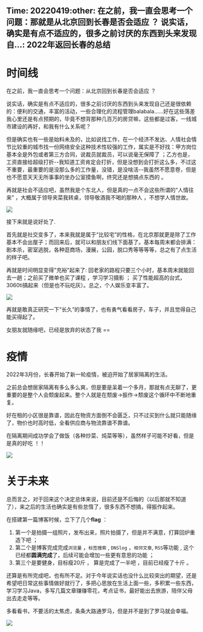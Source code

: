 Time: 20220419:other: 在之前，我一直会思考一个问题：那就是从北京回到长春是否会适应 ？
说实话，确实是有点不适应的，很多之前讨厌的东西到头来发现自...: 2022年返回长春的总结
--------

# 时间线

在之前，我一直会思考一个问题：从北京回到长春是否会适应 ？

说实话，确实是有点不适应的，很多之前讨厌的东西到头来发现自己还是很依赖的：便利的交通，丰富的活动，一些合理化的流程管理balabala......好在这些落差我心里还是有点预期的，毕竟不想背那种几百万的房贷嘛，这些都是过客，一线城市建设的再好，和我有什么关系呢？

但是确实也有一些是始料未及的，比如说找工作，在一个经济不发达、人情社会情节比较重的城市找一份网络安全这种技术性较强的工作，属实是不好找：甲方岗位基本全是外包或者第三方合同，说裁员就裁员，可以说毫无保障了 ；乙方也是，工资直接给超级打折--我知道工资肯定会打折，但是没想到会打折这么多，不过这不重要，最重要的是没那么多的工作量，没错，是没啥活--我虽然不愿意卷，但是也不愿意天天无所事事的坐办公室摸鱼啊，终究还是想搞点东西的 。

再就是社会不适应吧，虽然我是个东北人，但是真的一点不会这些所谓的“人情往来” ，大概属于领导夹菜我转桌，领导敬酒我不喝的那种人 ，不想学人情世故。

![](/static/img/GoBackChangchun_1.png)


接下来就是说好处了.

首先就是社交变多了，本来我就是属于“比较宅”的性格，在北京那就更是除了工作基本不会出屋子；而回来后，就可以和朋友们线下面基了。基本每周末都会排满：剧本杀，密室逃脱，各种逛商场，漫展，公园，脱口秀等等等等，总之有了点生活的样子吧。

再就是时间明显变得"充裕"起来了: 回老家的路程只要三个小时，基本周末就能回去一趟；之前买了微单也买了课程 ，学习学习摄影 ； 买了性能超高的台式，3060ti搞起来（但是也不玩吃灰）。总之，个人娱乐变丰富了。

![](/static/img/GoBackChangchun_2.png)

再就是敢真正研究一下“长久”的事情了，也有勇气看看房子，车子，并且觉得自己能买得起了。

女朋友就随缘吧，已经是放弃的状态了我 ==


# 疫情

2022年3月份，长春开始了新一轮疫情，被迫开始了居家隔离的生活。

之前总会想居家隔离有多么多么爽，但是要是呆着一个多月，那就有点无聊了，更重要的是整个人会颓废起来。整个人就是在颓废->振作->颓废这个循环中不断地重复。

好在租的小区很是靠谱，因此在物资方面倒不会匮乏，只不过买到什么就只能随缘了，物价也时高时低，全看供应商与物流靠谱不靠谱。

在隔离期间成功学会了做饭（各种炒菜、炖菜等等），虽然样子可能不好看，但是是真的好吃 ！！

![](/static/img/GoBackChangchun_3.jpeg)


# 关于未来

总而言之，对于回来这个决定总体来说，目前还是不后悔的（以后那就不知道了），来之后的生活也确实是有些怠惰了，很多东西不想搞，得振作起来。

在搭建第一篇博客时候，立下了几个**flag** ：

1. 第一个是拍摄一组照片，发布出来，照片拍摄了，但是并不满意，打算回炉重造下吧 ；
2. 第二个是博客完成完成`浏览量` ，`标签搜索` , `DNSlog` ，`相邻文章`, `RSS`等功能 , 这个已经都**圆满完成**了，后续可能会增加一些更有意思的功能 ； 
3. 第三个是要健身，目标瘦20斤 ， 算是完成了一半吧 ，目前已经瘦了十斤 。

还算是有所完成吧，也有所不足。对于今年说实话也没什么比较突出的期望，还是希望吧日常这些事情做好就行了，多把心思放在生活上面一些，多积累一些东西，学习学习Java，多写几篇文章赚赚零花，考点证书，最好能出去旅游，陪伴父母出去走走等等。

多看看书，不要活的太焦虑，条条大路通罗马，但是并不是到了罗马就会幸福。

![](/static/img/GoBackChangchun_4.jpg)


































